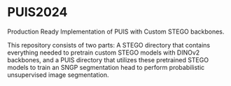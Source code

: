 # PUIS2024
Production Ready Implementation of PUIS with Custom STEGO backbones.

This repository consists of two parts: A STEGO directory that contains everything needed to pretrain custom STEGO models with DINOv2 backbones, and a PUIS directory that utilizes these pretrained STEGO models to train an SNGP segmentation head to perform probabilistic unsupervised image segmentation. 